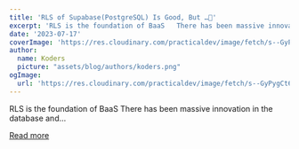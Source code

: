```yaml
---
title: 'RLS of Supabase(PostgreSQL) Is Good, But …🤔'
excerpt: 'RLS is the foundation of BaaS   There has been massive innovation in the database and...'
date: '2023-07-17'
coverImage: 'https://res.cloudinary.com/practicaldev/image/fetch/s--GyPygCt6--/c_imagga_scale,f_auto,fl_progressive,h_420,q_auto,w_1000/https://dev-to-uploads.s3.amazonaws.com/uploads/articles/2hnrsfrskfpwnq3vo7em.png'
author:
  name: Koders
  picture: "assets/blog/authors/koders.png"
ogImage:
  url: 'https://res.cloudinary.com/practicaldev/image/fetch/s--GyPygCt6--/c_imagga_scale,f_auto,fl_progressive,h_420,q_auto,w_1000/https://dev-to-uploads.s3.amazonaws.com/uploads/articles/2hnrsfrskfpwnq3vo7em.png'
---
```


RLS is the foundation of BaaS   There has been massive innovation in the database and...

[Read more](https://dev.to/zenstack/rls-of-supabasepostgresql-is-good-but--1394)
